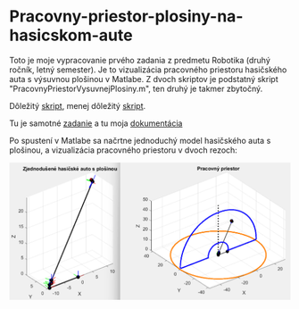 # Pracovny-priestor-plosiny-na-hasicskom-aute
Toto je moje vypracovanie prvého zadania z predmetu Robotika (druhý ročník, letný semester). Je to vizualizácia pracovného priestoru hasičského auta s výsuvnou plošinou v Matlabe. Z dvoch skriptov je podstatný skript "PracovnyPriestorVysuvnejPlosiny.m", ten druhý je takmer zbytočný.

Dôležitý [skript](PracovnyPriestorVysuvnejPlosiny.m), menej dôležitý [skript](vypocetT08preVysuvnuPlosinu.m).

Tu je samotné [zadanie](RobZad1.pdf) a tu moja [dokumentácia](zad1_dokumentacia.pdf)

Po spustení v Matlabe sa načrtne jednoduchý model hasičského auta s plošinou, a vizualizácia pracovného priestoru v dvoch rezoch:

![Vizualizácia pracovného priestoru](pracovnyPriestor.png)

